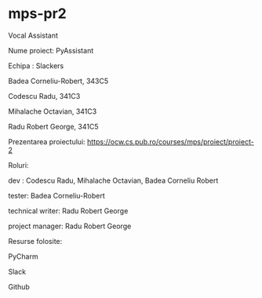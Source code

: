 # mps-pr2
Vocal Assistant

Nume proiect: PyAssistant

Echipa : Slackers


Badea Corneliu-Robert, 343C5

Codescu Radu, 341C3

Mihalache Octavian, 341C3

Radu Robert George, 341C5


Prezentarea proiectului: https://ocw.cs.pub.ro/courses/mps/proiect/proiect-2


Roluri:


dev : Codescu Radu, Mihalache Octavian, Badea Corneliu Robert

tester: Badea Corneliu-Robert

technical writer: Radu Robert George

project manager: Radu Robert George


Resurse folosite:


PyCharm

Slack

Github
